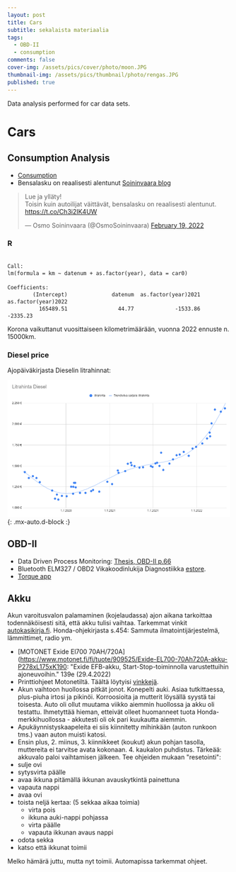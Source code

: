 ```yaml
---
layout: post
title: Cars
subtitle: sekalaista materiaalia
tags:
  - OBD-II
  - consumption
comments: false
cover-img: /assets/pics/cover/photo/moon.JPG
thumbnail-img: /assets/pics/thumbnail/photo/rengas.JPG
published: true
---
```


Data analysis performed for car data sets.

# Cars

## Consumption Analysis

- [Consumption](https://docs.google.com/spreadsheets/d/1994AzBlGGVRUbySk74nuik0_Bfa9Kd8M4uwf7I-C1QA/edit?usp=sharing)
- Bensalasku on reaalisesti alentunut [Soininvaara blog](https://www.soininvaara.fi/2022/02/19/bensalasku-on-reaalisesti-alentunut/)

<blockquote class="twitter-tweet"><p lang="fi" dir="ltr">Lue ja ylläty! <br>Toisin kuin autoilijat väittävät, bensalasku on reaalisesti alentunut. <a href="https://t.co/Ch3i2IK4UW">https://t.co/Ch3i2IK4UW</a></p>&mdash; Osmo Soininvaara (@OsmoSoininvaara) <a href="https://twitter.com/OsmoSoininvaara/status/1495075030295887882?ref_src=twsrc%5Etfw">February 19, 2022</a></blockquote> <script async src="https://platform.twitter.com/widgets.js" charset="utf-8"></script>

### R

~~~

Call:
lm(formula = km ~ datenum + as.factor(year), data = car0)

Coefficients:
        (Intercept)              datenum  as.factor(year)2021  as.factor(year)2022  
          165489.51                44.77             -1533.86             -2335.23  

~~~

Korona vaikuttanut vuosittaiseen kilometrimäärään, vuonna 2022 ennuste n. 15000km.


### Diesel price

Ajopäiväkirjasta Dieselin litrahinnat:

![001](/assets/pics/page/car/litrahinta220501.png){: .mx-auto.d-block :}


## OBD-II

- Data Driven Process Monitoring: [Thesis, OBD-II p.66](https://aaltodoc.aalto.fi/bitstream/handle/123456789/15255/isbn9789526061122.pdf?sequence=1&isAllowed=y)
- Bluetooth ELM327 / OBD2 Vikakoodinlukija Diagnostiikka [estore](https://estore.nu/fi/virhekoodinlukijat/98-bluetooth-elm327-obd2-vikakoodinlukija-diagnostiikka.html). 
- [Torque app](https://play.google.com/store/apps/details?id=org.prowl.torque&hl=fi&gl=US)

## Akku

Akun varoitusvalon palamaminen (kojelaudassa) ajon aikana tarkoittaa todennäköisesti sitä, että akku tulisi vaihtaa. Tarkemmat vinkit [autokasikirja.fi](https://autokasikirja.fi/akkuvalo/). Honda-ohjekirjasta s.454: Sammuta ilmatointijärjestelmä, lämmittimet, radio ym.

- [MOTONET Exide El700 70AH/720A](https://www.motonet.fi/fi/tuote/909525/Exide-EL700-70Ah720A-akku-P278xL175xK190: "Exide EFB-akku, Start-Stop-toiminnolla varustettuihin ajoneuvoihin." 139e (29.4.2022)
- Printtiohjeet Motonetiltä. Täältä löytyisi [vinkkejä](https://www.nettiauto.com/artikkeli/akun_vaihto_ja_sen_sielunelamaa).
- Akun vaihtoon huollossa pitkät jonot. Konepelti auki. Asiaa tutkittaessa, plus-piuha irtosi ja pikinöi. Korroosioita ja mutterit löysällä syystä tai toisesta. Auto oli ollut muutama viikko aiemmin huollossa ja akku oli testattu. Ihmetyttää hieman, etteivät olleet huomanneet tuota Honda-merkkihuollossa - akkutesti oli ok pari kuukautta aiemmin.
- Apukäynnistyskaapeleita ei siis kiinnitetty mihinkään (auton runkoon tms.) vaan auton muisti katosi.
- Ensin plus, 2. miinus, 3. kiinnikkeet (koukut) akun pohjan tasolla, muttereita ei tarvitse avata kokonaan. 4. kaukalon puhdistus. Tärkeää: akkuvalo paloi vaihtamisen jälkeen. Tee ohjeiden mukaan "resetointi":
- sulje ovi
- sytysvirta päälle
- avaa ikkuna pitämällä ikkunan avauskytkintä painettuna
- vapauta nappi
- avaa ovi
- toista neljä kertaa: (5 sekkaa aikaa toimia)
  - virta pois
  - ikkuna auki-nappi pohjassa
  - virta päälle
  - vapauta ikkunan avaus nappi
- odota sekka
- katso että ikkunat toimii

Melko hämärä juttu, mutta nyt toimii. Automapissa tarkemmat ohjeet.
